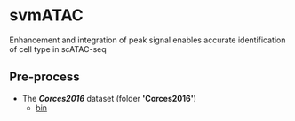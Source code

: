 # svmATAC
Enhancement and integration of peak signal enables accurate identification of cell type in scATAC-seq

## Pre-process

- The _**Corces2016**_ dataset (folder **'Corces2016'**)
	- [bin]()